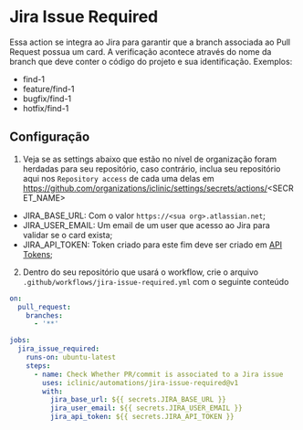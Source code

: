 # Jira Issue Required

Essa action se integra ao Jira para garantir que a branch associada ao Pull Request possua um card. A verificação acontece através do nome da branch que deve conter o código do projeto e sua identificação. Exemplos:
- find-1
- feature/find-1
- bugfix/find-1
- hotfix/find-1



## Configuração
1. Veja se as settings abaixo que estão no nível de organização foram herdadas para seu repositório, caso contrário, inclua seu repositório aqui nos `Repository access` de cada uma delas em https://github.com/organizations/iclinic/settings/secrets/actions/<SECRET_NAME>
- JIRA_BASE_URL: Com o valor `https://<sua org>.atlassian.net`;
- JIRA_USER_EMAIL: Um email de um user que acesso ao Jira para validar se o card exista;
- JIRA_API_TOKEN: Token criado para este fim deve ser criado em [API Tokens](https://id.atlassian.com/manage-profile/security/api-tokens);

2. Dentro do seu repositório que usará o workflow, crie o arquivo `.github/workflows/jira-issue-required.yml` com o seguinte conteúdo
```yml
on:
  pull_request:
    branches:
      - '**'

jobs:
  jira_issue_required:
    runs-on: ubuntu-latest
    steps:
      - name: Check Whether PR/commit is associated to a Jira issue
        uses: iclinic/automations/jira-issue-required@v1
        with:
          jira_base_url: ${{ secrets.JIRA_BASE_URL }}
          jira_user_email: ${{ secrets.JIRA_USER_EMAIL }}
          jira_api_token: ${{ secrets.JIRA_API_TOKEN }}
```